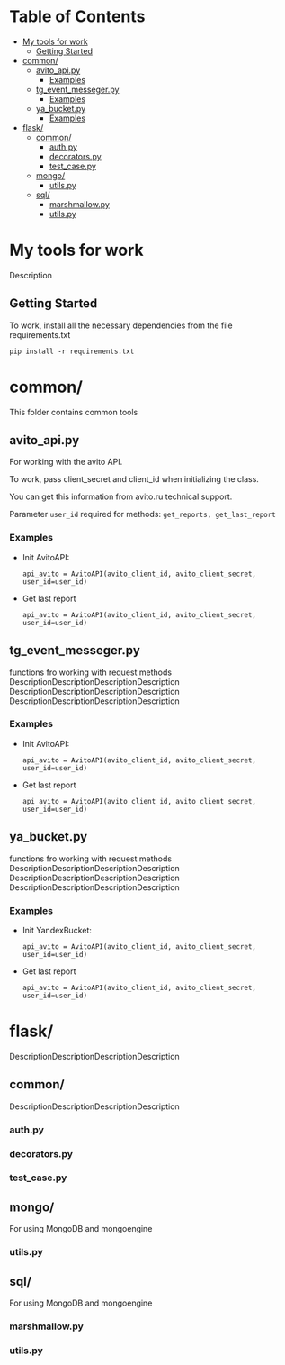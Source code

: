 <!-- START doctoc generated TOC please keep comment here to allow auto update -->
<!-- DON'T EDIT THIS SECTION, INSTEAD RE-RUN doctoc TO UPDATE -->
# Table of Contents

- [My tools for work](#my-tools-for-work)
  - [Getting Started](#getting-started)
- [common/](#common)
  - [avito_api.py](#avito_apipy)
    - [Examples](#examples)
  - [tg_event_messeger.py](#tg_event_messegerpy)
    - [Examples](#examples-1)
  - [ya_bucket.py](#ya_bucketpy)
    - [Examples](#examples-2)
- [flask/](#flask)
  - [common/](#common-1)
    - [auth.py](#authpy)
    - [decorators.py](#decoratorspy)
    - [test_case.py](#test_casepy)
  - [mongo/](#mongo)
    - [utils.py](#utilspy)
  - [sql/](#sql)
    - [marshmallow.py](#marshmallowpy)
    - [utils.py](#utilspy-1)

<!-- END doctoc generated TOC please keep comment here to allow auto update -->


# My tools for work
Description

## Getting Started
To work, install all the necessary dependencies from the file requirements.txt
```
pip install -r requirements.txt
```

# common/
This folder contains common tools
## avito_api.py

For working with the avito API.

To work, pass client_secret and client_id when initializing the class. 

You can get this information from avito.ru technical support.

Parameter `user_id` required for methods: `get_reports, get_last_report`

### Examples
- Init AvitoAPI:

    ```
    api_avito = AvitoAPI(avito_client_id, avito_client_secret, user_id=user_id)
    ```
- Get last report

    ```
    api_avito = AvitoAPI(avito_client_id, avito_client_secret, user_id=user_id)
    ```

##  tg_event_messeger.py 
functions fro working with request methods
DescriptionDescriptionDescriptionDescription
DescriptionDescriptionDescriptionDescription
DescriptionDescriptionDescriptionDescription

### Examples
- Init AvitoAPI:

    ```
    api_avito = AvitoAPI(avito_client_id, avito_client_secret, user_id=user_id)
    ```
- Get last report

    ```
    api_avito = AvitoAPI(avito_client_id, avito_client_secret, user_id=user_id)
    ```
##  ya_bucket.py
functions fro working with request methods
DescriptionDescriptionDescriptionDescription
DescriptionDescriptionDescriptionDescription
DescriptionDescriptionDescriptionDescription

### Examples
- Init YandexBucket:

    ```
    api_avito = AvitoAPI(avito_client_id, avito_client_secret, user_id=user_id)
    ```
- Get last report

    ```
    api_avito = AvitoAPI(avito_client_id, avito_client_secret, user_id=user_id)
    ```
# flask/
DescriptionDescriptionDescriptionDescription

## common/
DescriptionDescriptionDescriptionDescription

### auth.py
### decorators.py
### test_case.py

## mongo/
For using MongoDB and mongoengine
### utils.py

## sql/
For using MongoDB and mongoengine
### marshmallow.py
### utils.py




